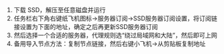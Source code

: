 1. 下载 SSD，解压至任意磁盘并运行
2. 任务栏右下角右键纸飞机图标->服务器订阅->SSD服务器订阅设置，将订阅链接设置为下面的地址，确定之后再更新SSD服务器订阅
3. 然后选择一个合适的服务器，代理规则选“绕过局域网和大陆”，然后即可上网
4. 备用导入节点方法：复制节点链接，然后右键小飞机->从剪贴板复制地址
